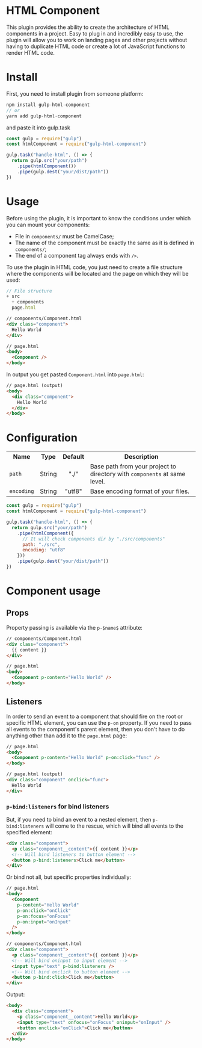 # HTML Component

This plugin provides the ability to create the architecture of HTML components in a project. Easy to plug in and incredibly easy to use, the plugin will allow you to work on landing pages and other projects without having to duplicate HTML code or create a lot of JavaScript functions to render HTML code.

# Install

First, you need to install plugin from someone platform:

```javascript
npm install gulp-html-component
// or
yarn add gulp-html-component
```

and paste it into gulp.task

```javascript
const gulp = require("gulp")
const htmlComponent = require("gulp-html-component")

gulp.task("handle-html", () => {
  return gulp.src("your/path")
    .pipe(htmlComponent())
    .pipe(gulp.dest("your/dist/path"))
})
```

# Usage

Before using the plugin, it is important to know the conditions under which you can mount your components:

- File in `components/` must be CamelCase;
- The name of the component must be exactly the same as it is defined in `components/`;
- The end of a component tag always ends with `/>`.

To use the plugin in HTML code, you just need to create a file structure where the components will be located and the page on which they will be used:

```javascript
// File structure
+ src
  + components
  page.html
```

```html
// components/Component.html
<div class="component">
  Hello World
</div>

// page.html
<body>
  <Component />
</body>
```

In output you get pasted `Component.html` into `page.html`:

```html
// page.html (output)
<body>
  <div class="component">
    Hello World
  </div>
</body>
```

# Configuration

<table>
  <tr>
    <th>Name</th>
    <th>Type</th>
    <th>Default</th>
    <th>Description</th>
  </tr>
  <tr>
    <td><code>path</code></td>
    <td>String</td>
    <td align="center">"./"</td>
    <td>Base path from your project to directory with <code>components</code> at same level.</td>
  </tr>
  <tr>
    <td><code>encoding</code></td>
    <td>String</td>
    <td align="center">"utf8"</td>
    <td>Base encoding format of your files.</td>
  </tr>
</table>

```javascript
const gulp = require("gulp")
const htmlComponent = require("gulp-html-component")

gulp.task("handle-html", () => {
  return gulp.src("your/path")
    .pipe(htmlComponent({
      // It will check components dir by "./src/components"
      path: "./src",
      encoding: "utf8"
    }))
    .pipe(gulp.dest("your/dist/path"))
})
```

# Component usage

## Props

Property passing is available via the `p-$name$` attribute:

```html
// components/Component.html
<div class="component">
  {{ content }}
</div>

// page.html
<body>
  <Component p-content="Hello World" />
</body>
```

## Listeners

In order to send an event to a component that should fire on the root or specific HTML element, you can use the `p-on` property. If you need to pass all events to the component's parent element, then you don't have to do anything other than add it to the `page.html` page:

```html
// page.html
<body>
  <Component p-content="Hello World" p-on:click="func" />
</body>

// page.html (output)
<div class="component" onclick="func">
  Hello World
</div>
```

### `p-bind:listeners` for bind listeners

But, if you need to bind an event to a nested element, then `p-bind:listeners` will come to the rescue, which will bind all events to the specified element:

```html
<div class="component">
  <p class="component__content">{{ content }}</p>
  <!-- Will bind listeners to button element -->
  <button p-bind:listeners>Click me</button>
</div>
```

Or bind not all, but specific properties individually:

```html
// page.html
<body>
  <Component
    p-content="Hello World"
    p-on:click="onClick"
    p-on:focus="onFocus"
    p-on:input="onInput"
  />
</body>

// components/Component.html
<div class="component">
  <p class="component__content">{{ content }}</p>
  <!-- Will bind oninput to input element -->
  <input type="text" p-bind:listeners />
  <!-- Will bind onclick to button element -->
  <button p-bind:click>Click me</button>
</div>
```

Output:

```html
<body>
  <div class="component">
    <p class="component__content">Hello World</p>
    <input type="text" onfocus="onFocus" oninput="onInput" />
    <button onclick="onClick">Click me</button>
  </div>
</body>
```
